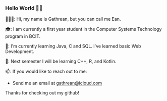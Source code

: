 ### Hello World 👋🏽

👨🏽‍💻: Hi, my name is Gathrean, but you can call me Ean.

🎓: I am currently a first year student in the Computer Systems Technology program in BCIT.

🌱: I'm currently learning Java, C and SQL. I've learned basic Web Development.

🔭: Next semester I will be learning C++, R, and Kotlin.

📫: If you would like to reach out to me:
- Send me an email at gathrean@icloud.com

Thanks for checking out my github! 

<!--
**gathrean/gathrean** is a ✨ _special_ ✨ repository because its `README.md` (this file) appears on your GitHub profile.

Here are some ideas to get you started:

- 🔭 I’m currently working on ...
- 🌱 I’m currently learning ...
- 👯 I’m looking to collaborate on ...
- 🤔 I’m looking for help with ...
- 💬 Ask me about ...
- 📫 How to reach me: ...
- 😄 Pronouns: ...
- ⚡ Fun fact: ...
-->
